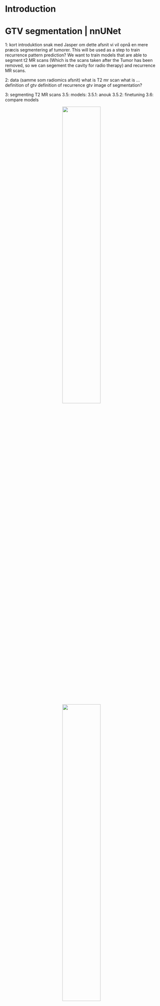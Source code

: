 # Introduction

# GTV segmentation | nnUNet
1: kort introduktion
snak med Jasper om dette afsnit
vi vil opnå en mere præcis segmentering af tumorer. This will be used as a step to train recurrence pattern prediction?
We want to train models that are able to segment t2 MR scans (Which is the scans taken after the Tumor has been removed, so we can segement the cavity for radio therapy) and recurrence MR scans.

2: data (samme som radiomics afsnit)
what is T2 mr scan
what is ...
definition of gtv
definition of recurrence gtv
image of segmentation?

3: segmenting T2 MR scans
3.5: models:
3.5.1: anouk
3.5.2: finetuning
3.6:
compare models

  <p align="center">
  <img src="readme_images/ANOUK_on_ANOUK_OUH_CUH_edit.jpg" width=50% />
  </p>
  
  <p align="center">
  <img src="readme_images/Task806_ANOUK_GBM_vs_Task809_OUH_GBM_on_OUH_edit.jpg" width=50% />
  </p>

  <p align="center">
  <img src="readme_images/Task806_ANOUK_GBM_vs_Task811_CUH_GBM_on_CUH_edit.jpg" width=50% />
  </p>

## segmenting recurrence MR scans
The goal for Task812_RECURRENCE... is to segment the recurrence tumors. When segmenting a recurrence tumor there are som different clinical definitions of when to include the cavity and when not to which is hard for a network to learn. Therefore we have finetuned the network on MR scans where the cavity is allways excluded, which is different from the segmentations of t2 scans. In the figure below an example of a segmentation of a recurrence tumor can be seen.

  <p align="center">
  <img src="readme_images/recurrence_segmentation.png" width=50% />
  </p>
  
To segment the recurrence MR scans the newtork generated from Task806_ANOUK_GBM was finetuned on a training set consisting of XXX MR scans (XXX training cases and XXX test cases).
5 fold cross validation was used in the training to optimize the models performance. When segmenting a recurrence tumor an ensemble is created from the 5 folds (maybe this sentence can be written better).
through experimenting a learning rate of 1e-6 was determined best suitable for finetuning the network. in the figure below a progression curve from one of the folds can be seen.

  <p align="center">
  <img src="readme_images/progress_t812_f_3.png" width=50% />
  </p>
4.1: finetuning anouk to recurrence definition
4.1.1:
compare models.




# Radiomics
Glioblastoma (GBM) is generally expected to reoccurs after removal of the tumor. The recurrent tumor(s) can be:
* Local: The recurrent tumor overlaps with the earlier removed tumor.
* Distant: The recurrent tumor does **not** overlap with the earlier removed tumor.
* Combined: There are both local **and** distant tumors.

  <p align="center">
  <img src="readme_images/rad_near_far_tumor.png" width=50% />
  </p>


**Goal:** Be able to predict whether or not a recurrence will have a distant tumor.

This is important as being able to predict if a recurrent tumor is distant or not, may allow treatment during radiotherapy to focus on a concentrated area around the removed tumor in the case of only local recurrence, 
or a broader radiation area in the case of a distant recurrence.

Prediction will be made by extracting textural, shape-based and statistical features about the ring (sphere) around the gross tumor volume (GTV, i.e. the tumor) in the MR scan made during planning of radiotherapy.
The features are then used to fit a logistic regression model and used to train an ADABoost classifer.

**Process:**
* Create CTV ring
* Extract features from MR using ring as region of interest
* Feature selection
* Prediction using logistic regression
* Prediction using ADABoost

## Data
Number of available and suitable images are:
<div align="center">
  
| Type     | Amount |
|----------|--------|
| Local    | 274    |
| Distant  | 115    |
| **Total**    | 389    | 

</div>
Recurrences for all images are classified by a single doctor. The tumor is segmented by various doctors in their respective hospital. 

## Creating the CTV ring
Creating the CTV ring needs the following resources:
* Clinical delineation of gross tumor volume.
* MR from planning phase of radiotherapy
* Segmentation of brain (Retrieved through pipeline)

The CTV is the GTV with some margin, here: 2 cm.

**Process of creating the ring:**
1. The largest lesion (i.e. tumor) is kept. The image can contain small parts of tumor, which will mess with the extraction of meaningful radiomic features, thus all lesser tumor are removed.
2. The area of the GTV is dilated (enlarged) by 2x2x1 cm. (Can be interpreted as dragging a sphere around the circumfrence of the GTV)
3. Keep the intersection of the dilated GTV and the brain mask; this ensures that the dilated GTV does not cross the anatomical boundary (i.e. the skull). Now we have CTV seen in image B.
4. The non-dilated GTV is removed from the CTV, resulting in a ring (hollow sphere) around the GTV. Final CTV ring can be seen in image C.

<p align="center">
  <img src="readme_images/rad_GTV.png" />
    <img src="readme_images/rad_Ring.png" />
</p>

## Feature extraction
Extract features from MR using CTV as region of interest. This is done with python
module pyradiomics. Extracted features are:
* First Order Statistics (19 features)
    + _First-order statistics describe the distribution of voxel intensities within the
image region defined by the mask through commonly used and basic metrics.
e.g. Max and mean of voxel intensities_
* Shape-based (3D) (16 features)
    + The 3D shape of the region of interest.
* Grey Level Co-occurrence Matrix (21 features)
* Grey Level Run Length Matrix (16 features)
* Gray Level Size Zone Matrix (16 features)
* Neighbouring Gray Tone Difference Matrix (5 features)

**Totalling 107 features.**
  
_The matrices are essentially textural features describing properties of the local distribu-
tion of the gray levels within the ROI based on co-occurrence of gray levels, consecutive
sequence of pixels or zones with the same gray level. The intensity of a pixel or voxel is
also called a grey level or grey tone_

## Feature selection
We use the Mann-Whitney U test (also called the Wilcoxon rank-sum test) to decide which features to use on the time 2 data. Here we take each feature for all of the patients, and conduct the Mann-Whitney test on the 2 classes. If we do not have a significant p-value, we do not take the feature into account. It should be noted that we have equal number in the first class, as we have in the second class. This is important for both the selection and the prediction. To exclude multicollinearity we use the pearson's cross-correlation to test, and test weither the correlation is over 0.9. If it is, we exclude one of the features to remove the cross-correlation. 

A relative high significance level should be set, otherwise no features will be selected. When testing with a significance level of 20\% we get the following features: _Shape flatness, Minimum voxel gray level, GLDM: Small Dependence Low Gray Level Emphasis_
<p align="center">
<img src="readme_images/features_after_mannwhitney_test.png" width=100% />
</p>

## Predict using logistic regression
We use logistic regression to classify whether or not a patient will have a local or distant recurrence, based on the features we have selected from the previous section. We run logistic regression on different combinations of the index, to see which ones match the best. This can be somewhat time-consuming for a lot of indices. We split the data into a train and test set. We do not achieve a prediction accuracy that is higher than what we can classify as random. Furthermore, it does not seem from the box plots that the data is separable by a logistic regression curve.
48% accuracy.

<p align="center">
<img src="readme_images/confusion_matrix_logistic_regression.png" width=50% />
</p>


## Predict using ADABoost
The ADABoost classifier can be seen as a more all-in-one solution to the classification problem. The solution we have implemented is as follows.

First, we try to make ADABoost select the most important features, based on cross-validation. We train a new model on each of the folds we have, and get the features that is most important for ADABoost in making its prediction. We then average the importance over all of the folds and then use the top most important features. We then run ADABoost for the selected features, fit the data on a train test and then we predict on a test set. We do not observe values of anything worth writing home about, as the accuracy usually hovers around 55\%.

<p align="center">
<img src="readme_images/Feature_importance.png" width=50% />
</p>

'original_shape_Sphericity', 'original_glszm_GrayLevelNonUniformity', 'original_ngtdm_Contrast', 'original_shape_SurfaceVolumeRatio'



4 features, 50%

<p align="center">
<img src="readme_images/confusion_matrix_adaboost.png" width=50% />
</p>
